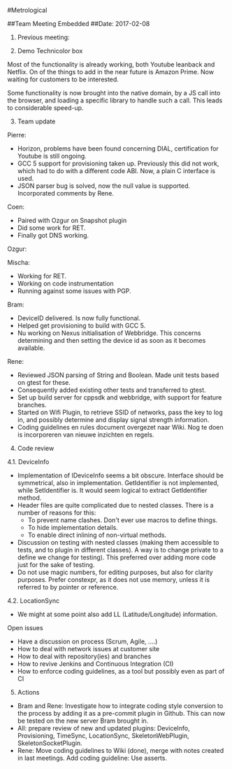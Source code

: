 #Metrological

##Team Meeting Embedded
##Date: 2017-02-08

1. Previous meeting: 

2. Demo Technicolor box

Most of the functionality is already working, both Youtube leanback and Netflix. On of the things to add in the near 
future is Amazon Prime.
Now waiting for customers to be interested.

Some functionality is now brought into the native domain, by a JS call into the browser, and loading a specific library 
to handle such a call. This leads to considerable speed-up.

3. Team update

Pierre:
  * Horizon, problems have been found concerning DIAL, certification for Youtube is still ongoing.
  * GCC 5 support for provisioning taken up. Previously this did not work, which had to do with a different code ABI. 
  Now, a plain C interface is used.
  * JSON parser bug is solved, now the null value is supported. Incorporated comments by Rene.

Coen:
  * Paired with Ozgur on Snapshot plugin
  * Did some work for RET.
  * Finally got DNS working.

Ozgur:

Mischa:
  * Working for RET.
  * Working on code instrumentation
  * Running against some issues with PGP.

Bram:
  * DeviceID delivered. Is now fully functional.
  * Helped get provisioning to build with GCC 5.
  * Nu working on Nexus initialisation of Webbridge. This concerns determining and then setting the device id as soon as 
  it becomes available.

Rene:
  * Reviewed JSON parsing of String and Boolean. Made unit tests based on gtest for these.
  * Consequently added existing other tests and transferred to gtest.
  * Set up build server for cppsdk and webbridge, with support for feature branches.
  * Started on Wifi Plugin, to retrieve SSID of networks, pass the key to log in, and possibly determine and display 
  signal strength information. 
  * Coding guidelines en rules document overgezet naar Wiki. Nog te doen is incorporeren van nieuwe inzichten en regels.
  
4. Code review

  4.1. DeviceInfo
  
  * Implementation of IDeviceInfo seems a bit obscure. Interface should be symmetrical, also in implementation. 
  GetIdentifier is not implemented, while SetIdentifier is. It would seem logical to extract GetIdentifier method.
  * Header files are quite complicated due to nested classes. There is a number of reasons for this:
    * To prevent name clashes. Don't ever use macros to define things.
    * To hide implementation details.
    * To enable direct inlining of non-virtual methods.
  * Discussion on testing with nested classes (making them accessible to tests, and to plugin in different classes). A 
  way is to change private to a define we change for testing). This preferred over adding more code just for the sake of 
  testing.
  * Do not use magic numbers, for editing purposes, but also for clarity purposes. Prefer constexpr, as it does not use 
  memory, unless it is referred to by pointer or reference.

  4.2. LocationSync
  
  * We might at some point also add LL (Latitude/Longitude) information. 
  
Open issues
  * Have a discussion on process (Scrum, Agile, ….)
  * How to deal with network issues at customer site
  * How to deal with repository(ies) and branches
  * How to revive Jenkins and Continuous Integration (CI)
  * How to enforce coding guidelines, as a tool but possibly even as part of CI

5. Actions
  * Bram and Rene: Investigate how to integrate coding style conversion to the process by adding it as
    a pre-commit plugin in Github. This can now be tested on the new server Bram brought in.
  * All: prepare review of new and updated plugins: DeviceInfo, Provisioning, TimeSync, LocationSync, SkeletonWebPlugin, 
    SkeletonSocketPlugin.
  * Rene: Move coding guidelines to Wiki (done), merge with notes created in last meetings. Add coding guideline: Use asserts.